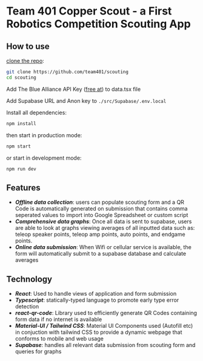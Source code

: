 # Team 401 Copper Scout -  a First Robotics Competition Scouting App

## How to use

[clone the repo](https://github.com/team401/scouting):

<!-- #default-branch-switch -->

```bash
git clone https://github.com/team401/scouting
cd scouting
```

Add The Blue Alliance API Key ([free at](thebluealliance.com)) to data.tsx file

Add Supabase URL and Anon key to ```./src/Supabase/.env.local```

Install all dependencies: 
```bash
npm install
```

then start in production mode:
```bash
npm start
```

or start in development mode:
```bash
npm run dev
```


## Features

- ***Offline data collection***: users can populate scouting form and a QR Code is automatically generated on submission that contains comma seperated values to import into Google Spreadsheet or custom script
- ***Comprehensive data graphs***: Once all data is sent to supabase, users are able to look at graphs viewing averages of all inputted data such as: teleop speaker points, teleop amp points, auto points, and endgame points.
- ***Online data submission***: When Wifi or cellular service is available, the form will automatically submit to a supabase database and calculate averages

## Technology

- ***React***: Used to handle views of application and form submission
- ***Typescript***: statically-typed language to promote early type error detection
- ***react-qr-code***: Library used to efficiently generate QR Codes containing form data if no internet is available
- ***Material-UI / Tailwind CSS***: Material UI Components used (Autofill etc) in conjuction with tailwind CSS to provide a dynamic webpage that conforms to mobile and web usage
- ***Supabase***: handles all relevant data submission from scouting form and queries for graphs
